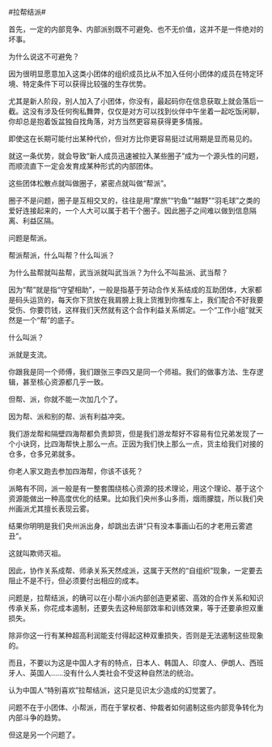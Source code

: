 #拉帮结派#

首先，一定的内部竞争、内部派别既不可避免、也不无价值，这并不是一件绝对的坏事。

为什么说这不可避免？

因为很明显愿意加入这类小团体的组织成员比从不加入任何小团体的成员在特定环境、特定条件下可以获得比较强的生存优势。

尤其是新人阶段，别人加入了小团体，你没有，最起码你在信息获取上就会落后一截。这没有涉及任何徇私舞弊，仅仅是对方可以找到伙伴中午坐着一起吃饭闲聊，你却总是抱着饭盆独自找角落，对方当然更容易获得更多情报。

即使这在长期可能付出某种代价，但对方比你更容易挺过试用期是显而易见的。

就这一条优势，就会导致“新人成员迅速被拉入某些圈子”成为一个源头性的问题，而顺流直下一定会发育成某种形式的内部团体。

这些团体松散点就叫做圈子，紧密点就叫做“帮派”。

圈子不是问题，圈子是互相交叉的，往往是用“摩旅”“钓鱼”“越野”“羽毛球”之类的爱好连接起来的，一个人大可以属于若干个圈子。因此圈子之间难以做到信息隔离、利益区隔。

问题是帮派。

帮派帮派，什么叫帮？什么叫派？

为什么盐帮就叫盐帮，武当派就叫武当派？为什么不叫盐派、武当帮？

因为“帮”就是指“守望相助”，一般是指基于劳动合作关系结成的互助团体，大家都是码头运货的，每天你下货放在我肩膀上我上货推到你推车上，我们配合不好我要受伤、你要罚钱，这样我们天然就有这个合作利益关系绑定。一个“工作小组”就天然是一个“帮”的底子。

什么叫派？

派就是支流。

你跟我是同一个师傅，我们跟张三李四又是同一个师祖。我们的做事方法、生存逻辑，甚至核心资源都几乎一致。

但帮、派，你就不能一次加几个了。

因为帮、派和别的帮、派有利益冲突。

我们游龙帮和隔壁四海帮都负责卸货，但是我们游龙帮好不容易有位兄弟发现了一个小诀窍，比四海帮快上那么一点。正因为我们快上那么一点，货主给我们对接的仓多，仓多兄弟就多。

你老人家又跑去参加四海帮，你该不该死？

派略有不同，派一般是有一整套围绕核心资源的技术理论，用这个理论、基于这个资源能做出一种高度优化的结果。比如我们央州多山多雨，烟雨朦胧，所以我们央州画派尤其擅长表现云雾。

结果你明明是我们央州派出身，却跳出去讲“只有没本事画山石的才老用云雾遮丑”。

这就叫欺师灭祖。



因此，协作关系成帮、师承关系天然成派，这属于天然的“自组织”现象，一定要去阻止不是不行，但必须要付出相应的成本。

问题是，拉帮结派，的确可以在小帮小派内部创造更紧密、高效的合作关系和知识传承关系，你花成本遏制，还要失去这种局部效率和训练效果，等于还要承担双重损失。

除非你这一行有某种超高利润能支付得起这种双重损失，否则是无法遏制这些现象的。

而且，不要以为这是中国人才有的特点，日本人、韩国人、印度人、伊朗人、西班牙人、英国人……没有什么人类社会不受这种自然法的统治。

认为中国人“特别喜欢”拉帮结派，这只是见识太少造成的幻觉罢了。

问题不在于小团体、小帮派，而在于掌权者、仲裁者如何遏制这些内部竞争转化为内部斗争的趋势。

但这是另一个问题了。